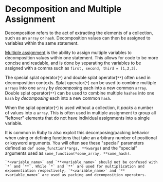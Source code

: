 # Decomposition and Multiple Assignment

Decomposition refers to the act of extracting the elements of a collection, such as an `array` or `hash`.
Decomposition values can then be assigned to variables within the same statement.

[Multiple assignment][multiple assignment] is the ability to assign multiple variables to decomposition values within one statement.
This allows for code to be more concise and readable, and is done by separating the variables to be assigned with a comma such as `first, second, third = [1,2,3]`.

The special splat operator(`*`) and double splat operator(`**`) often used in decomposition contexts.
Splat operator(`*`) can be used to combine multiple `arrays` into one `array` by _decomposing_ each into a new common `array`.
Double splat operator(`**`) can be used to combine multiple `hashes` into one `hash` by _decomposing_ each into a new common `hash`.

When the splat operator(`*`) is used without a collection, it _packs_ a number of values into a `array`.
This is often used in multiple assignment to group all "leftover" elements that do not have individual assignments into a single variable.

It is common in Ruby to also exploit this decomposing/packing behavior when using or defining functions that take an arbitrary number of positional or keyword arguments.
You will often see these "special" parameters defined as `def some_function(*args, **kwargs)` and the "special" arguments used as `some_function(*some_array, **some_hash)`.

```exercism/caution
`*<variable_name>` and `**<variable_name>` should not be confused with `*` and `**`. While `*` and `**` are used for multiplication and exponentiation respectively, `*<variable_name>` and `**<variable_name>` are used as packing and decomposition operators.
```

[multiple assignment]: https://docs.ruby-lang.org/en/3.1/syntax/assignment_rdoc.html#label-Multiple+Assignment
